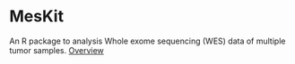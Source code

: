 # MesKit
 An R package to analysis Whole exome sequencing (WES) data of multiple tumor samples.
[Overview](https://github.com/Niinleslie/MesKit/blob/master/vignettes/overview.png)
